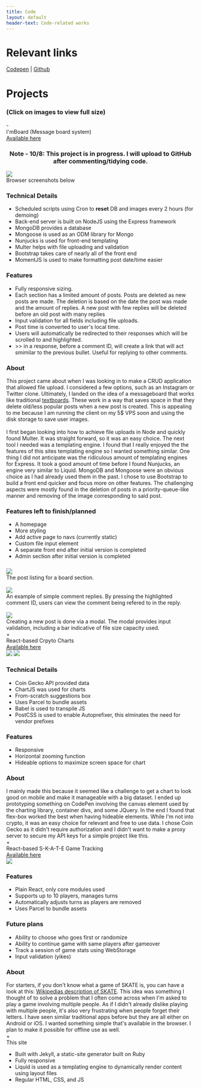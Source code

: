 ```yaml
---
title: Code
layout: default
header-text: Code-related works
---
```


# Relevant links

<div class="proflinks">
    <a class="proflink" href="http://www.codepen.io/adrfig96">Codepen</a> | 
    <a class="proflink" href="http://www.github.com/adrfig966">Github</a>
</div>

# Projects
### (Click on images to view full size)

<div class="project-title noselect">
    <div class="tab-button-icon">-</div>I'mBoard (Message board system)
</div>

<div class="tab-container tab-open" id="tab1">
    <div class="project-link"><a href="http://167.71.121.250:3000/" target="_blank">Available here</a></div>
    <h3 style="text-align:center;">Note - 10/8: This project is in progress. I will upload to GitHub after commenting/tidying code.</h3>
    <div class="mockup-container">
        <img class="mockup-image" src="https://res.cloudinary.com/dwdubcw9r/image/upload/v1570240153/BoardMobile1_p37occ.png">
        <figcaption>Browser screenshots below</figcaption>
    </div>
    <div class="project-description" style="padding-bottom: 10px;">
        <div>
            <h3>Technical Details</h3>
            <ul>   
                <li>Scheduled scripts using Cron to <b>reset</b> DB and images every 2 hours (for demoing)</li>
                <li>Back-end server is built on NodeJS using the Express framework</li>
                <li>MongoDB provides a database</li>
                <li>Mongoose is used as an ODM library for Mongo</li>
                <li>Nunjucks is used for front-end templating</li>
                <li>Multer helps with file uploading and validation</li>
                <li>Bootstrap takes care of nearly all of the front end</li>
                <li>MomentJS is used to make formatting post date/time easier</li>
            </ul>
            <h3>Features</h3>
            <ul>
                <li>Fully responsive sizing.</li>
                <li>Each section has a limited amount of posts. Posts are deleted as new posts are made. The deletion is based on the date the post was made and the amount of replies. A new post with few replies will be deleted before an old post with many replies</li>
                <li>Input validation for all fields including file uploads.</li>
                <li>Post time is converted to user's local time.</li>
                <li>Users will automatically be redirected to their responses which will be scrolled to and highlighted.</li>
                <li>>> in a response, before a comment ID, will create a link that will act smimilar to the previous bullet. Useful for replying to other comments.</li>
            </ul>
        </div>
        <div>
            <h3>About</h3>
            This project came about when I was looking in to make a CRUD application that allowed file upload. I considered a few options, such as an Instagram or Twitter clone. Ultimately, I landed on the idea of a messageboard that works like traditional <a href="www.google.com">textboards</a>. These work in a way that saves space in that they delete old/less popular posts when a new post is created. This is appealing to me because I am running the client on my 5$ VPS soon and using the disk storage to save user images.
            <br><br>
            I first began looking into how to achieve file uploads in Node and quickly found Multer. It was straight forward, so it was an easy choice. The next tool I needed was a templating engine. I found that I really enjoyed the the features of this sites templating engine so I wanted something similar. One thing I did not anticipate was the ridiculous amount of templating engines for Express. It took a good amount of time before I found Nunjucks, an engine very similar to Liquid. MongoDB and Mongoose were an obvious choice as I had already used them in the past. I chose to use Bootstrap to build a front end quicker and focus more on other features. The challenging aspects were mostly found in the deletion of posts in a priority-queue-like manner and removing of the image corresponding to said post.
            <h3>Features left to finish/planned</h3>
            <ul>
                <li>A homepage</li>
                <li>More styling</li>
                <li>Add active page to navs (currently static)</li>
                <li>Custom file input element</li>
                <li>A separate front end after initial version is completed</li>
                <li>Admin section after initial version is completed</li>
            </ul>
        </div>
    </div>
    <div class="mockup-container">
        <img class="mockup-image" src="https://res.cloudinary.com/dwdubcw9r/image/upload/v1570240154/BoardMockup1_lgvns2.png">
        <br>
        <figcaption>The post listing for a board section.</figcaption><br>
        <img class="mockup-image" src="https://res.cloudinary.com/dwdubcw9r/image/upload/v1570240153/BoardMockup2_pcmlxn.png">
        <br>
        <figcaption>An example of simple comment replies. By pressing the highlighted comment ID, users can view the comment being refered to in the reply.</figcaption><br>
        <img class="mockup-image" src="https://res.cloudinary.com/dwdubcw9r/image/upload/v1570240153/BoardMockup3_ku1ldq.png"><br>
        <figcaption>Creating a new post is done via a modal. The modal provides input validation, including a bar indicative of file size capacity used.</figcaption>
    </div>
</div>

<div class="project-title noselect">
    <div class="tab-button-icon">+</div>React-based Crpyto Charts
</div>

<div class="tab-container">
    <div class="project-link"><a href="http://charts.afigueroa.xyz" target="_blank">Available here</a></div>
    <div class="mockup-container">
        <img class="mockup-image" src="https://res.cloudinary.com/dwdubcw9r/image/upload/v1570240156/Mockup2_cjxh3t.png">
        <img class="mockup-image" src="https://res.cloudinary.com/dwdubcw9r/image/upload/v1570240155/Mockup1_zbzrz7.png">
    </div>
    <div class="project-description">
        <div>
            <h3>Technical Details</h3>
            <ul>
                <li>Coin Gecko API provided data</li>
                <li>ChartJS was used for charts</li>
                <li>From-scratch suggestions box</li>
                <li>Uses Parcel to bundle assets</li>
                <li>Babel is used to transpile JS</li>
                <li>PostCSS is used to enable Autoprefixer, this elminates the need for vendor prefixes</li>
            </ul>
            <h3>Features</h3>
            <ul>
                <li>Responsive</li>
                <li>Horizontal zooming function</li>
                <li>Hideable options to maximize screen space for chart</li>
            </ul>
        </div>
        <div>
            <h3>About</h3>
            I mainly made this because it seemed like a challenge to get a chart to look good on mobile and make it manageable with a big dataset. I ended up prototyping something on CodePen involving the canvas element used by the charting library, container divs, and some JQuery. In the end I found that flex-box worked the best when having hideable elements. While I'm not into crypto, it was an easy choice for relevant and free to use data. I chose Coin Gecko as it didn't require authorization and I didn't want to make a proxy server to secure my API keys for a simple project like this.
        </div>
    </div>
</div>

<div class="project-title noselect">
    <div class="tab-button-icon">+</div>React-based S-K-A-T-E Game Tracking
</div>

<div class="tab-container" id="tab3">
    <div class="project-link"><a href="http://skate.afigueroa.xyz" target="_blank">Available here</a></div>
    <div class="mockup-container">
        <img class="mockup-image" src="https://res.cloudinary.com/dwdubcw9r/image/upload/v1570240157/Mockup3_yyiege.png">
    </div>
    <div class="project-description">
        <div>
            <h3>Features</h3>
            <ul>
                <li>Plain React, only core modules used</li>
                <li>Supports up to 10 players, manages turns</li>
                <li>Automatically adjusts turns as players are removed</li>
                <li>Uses Parcel to bundle assets</li>
            </ul>
            <h3>Future plans</h3>
            <ul>
                <li>Ability to choose who goes first or randomize</li>
                <li>Ability to continue game with same players after gameover</li>
                <li>Track a session of game stats using WebStorage</li>
                <li>Input validation (yikes)</li>
            </ul>
        </div>
        <div>
            <h3>About</h3>
            For starters, if you don't know what a game of SKATE is, you can have a look at this:
            <a href="https://en.wikipedia.org/wiki/Game_of_Skate">Wikipedias description of SKATE</a>.
            This idea was something I thought of to solve a problem that I often come across when I'm asked to play a game involving multiple people. As if I didn't already dislike playing with multiple people, it's also very frustrating when people forget their letters. I have seen similar traditional apps before but they are all either on Android or iOS. I wanted something simple that's available in the browser. I plan to make it possible for offline use as well.
        </div>
    </div>
</div>

<div class="project-title noselect">
    <div class="tab-button-icon">+</div>This site
</div>

<div class="tab-container" id="tab4">
    <div>
        <ul>
            <li>Built with Jekyll, a static-site generator built on Ruby</li>
            <li>Fully responsive</li>
            <li>Liquid is used as a templating engine to dynamically render content using layout files</li>
            <li>Regular HTML, CSS, and JS</li>
        </ul>
    </div>
</div>